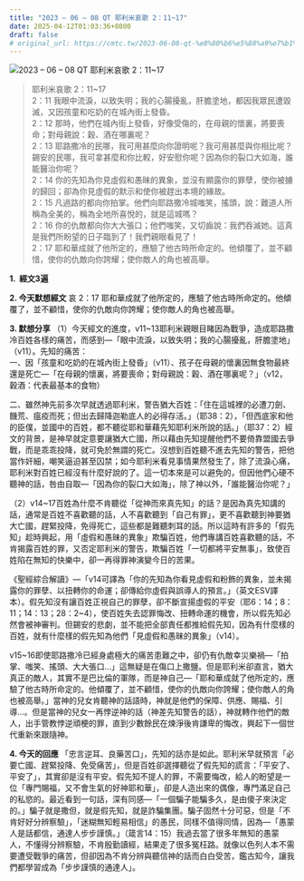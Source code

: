 ```yaml
---
title: "2023 – 06 – 08 QT 耶利米哀歌 2：11~17"
date: 2025-04-12T01:03:36+0800
draft: false
# original_url: https://cmtc.tw/2023-06-08-qt-%e8%80%b6%e5%88%a9%e7%b1%b3%e5%93%80%e6%ad%8c-2%ef%bc%9a1117
---
```


![2023 – 06 – 08 QT  耶利米哀歌 2：11\~17](/images/qt.jpg  "2023 – 06 – 08 QT  耶利米哀歌 2：11\~17")

> 耶利米哀歌 2：11\~17  
> 2：11 我眼中流淚，以致失明；我的心腸擾亂，肝膽塗地，都因我眾民遭毀滅，又因孩童和吃奶的在城內街上發昏。  
> 2：12 那時，他們在城內街上發昏，好像受傷的，在母親的懷裏，將要喪命；對母親說：穀、酒在哪裏呢？  
> 2：13 耶路撒冷的民哪，我可用甚麼向你證明呢？我可用甚麼與你相比呢？錫安的民哪，我可拿甚麼和你比較，好安慰你呢？因為你的裂口大如海，誰能醫治你呢？  
> 2：14 你的先知為你見虛假和愚昧的異象，並沒有顯露你的罪孽，使你被擄的歸回；卻為你見虛假的默示和使你被趕出本境的緣故。  
> 2：15 凡過路的都向你拍掌。他們向耶路撒冷城嗤笑，搖頭，說：難道人所稱為全美的，稱為全地所喜悅的，就是這城嗎？  
> 2：16 你的仇敵都向你大大張口；他們嗤笑，又切齒說：我們吞滅她。這真是我們所盼望的日子臨到了！我們親眼看見了！  
> 2：17 耶和華成就了他所定的，應驗了他古時所命定的。他傾覆了，並不顧惜，使你的仇敵向你誇耀；使你敵人的角也被高舉。

**1.  經文3遍**

**2. 今天默想經文**
哀 2：17 耶和華成就了他所定的，應驗了他古時所命定的。他傾覆了，並不顧惜，使你的仇敵向你誇耀；使你敵人的角也被高舉。

**3. 默想分享**
（1）今天經文的進度，v11\~13耶利米親眼目睹因為戰爭，造成耶路撒冷百姓各樣的痛苦，而感到—「眼中流淚，以致失明；我的心腸擾亂，肝膽塗地」（v11）。先知的痛苦：  
一、因「孩童和吃奶的在城內街上發昏」（v11）、孩子在母親的懷裏因無食物最終還是死亡—「在母親的懷裏，將要喪命；對母親說：穀、酒在哪裏呢？」（v12，穀酒：代表最基本的食物）

二、雖然神先前多次早就透過耶利米，警告猶大百姓：「住在這城裡的必遭刀劍、饑荒、瘟疫而死；但出去歸降迦勒底人的必得存活。」（耶38：2），「但西底家和他的臣僕，並國中的百姓，都不聽從耶和華藉先知耶利米所說的話。」（耶37：2）經文的背景，是神早就定意要讓猶大亡國，所以藉由先知提醒他們不要倚靠盟國去爭戰，而是乖乖投降，就可免於無謂的死亡。沒想到百姓聽不進去先知的警告，把他當作奸細，嘲笑逼迫甚至囚禁；如今耶利米看見事情果然發生了，除了流淚心痛，耶利米對百姓已經沒有什麼好說的了。這一切本來是可以避免的，但因他們心硬不聽神的話，咎由自取—「因為你的裂口大如海」，除了神以外，「誰能醫治你呢？」

（2）v14\~17百姓為什麼不肯聽從「從神而來真先知」的話？是因為真先知講的話，通常是百姓不喜歡聽的話，人不喜歡聽到「自己有罪」，更不喜歡聽到神要猶大亡國，趕緊投降，免得死亡，這些都是難聽刺耳的話。所以這時有許多的「假先知」趁時興起，用「虛假和愚昧的異象」欺騙百姓，他們專講百姓喜歡聽的話，不肯揭露百姓的罪，又否定耶利米的警告，欺騙百姓「一切都將平安無事」，致使百姓陷在無知的快樂中，卻一再得罪神演變今日的苦果。

《聖經綜合解讀》—「v14可譯為「你的先知為你看見虛假和粉飾的異象，並未揭露你的罪孽、以扭轉你的命運；卻傳給你虛假與誤導人的預言。」（英文ESV譯本）。假先知沒有讓百姓正視自己的罪孽，卻不斷宣揚虛假的平安（耶6：14；8：11；14：13；28：2\~4），使百姓失去認罪悔改、扭轉命運的機會，所以假先知必然會被神審判。但錫安的悲劇，並不能把全部責任都推給假先知，因為有什麼樣的百姓，就有什麼樣的假先知為他們「見虛假和愚昧的異象」（v14）。

v15\~16即使耶路撒冷已經身處極大的痛苦患難之中，卻仍有仇敵幸災樂禍—「拍掌、嗤笑、搖頭、大大張口…」這無疑是在傷口上撒鹽。但是耶利米卻直言，猶大真正的敵人，其實不是巴比倫的軍隊，而是神自己—「耶和華成就了他所定的，應驗了他古時所命定的。他傾覆了，並不顧惜，使你的仇敵向你誇耀；使你敵人的角也被高舉。」當神的兒女肯聽神的話語時，神就是他們的保障、供應、賜福、引導…。但是當神的兒女一再悖逆神的話（神差先知警告的話），神就轉作他們的敵人，出手管教悖逆頑梗的罪，直到少數餘民在煉淨後肯謙卑的悔改，興起下一個世代重新來跟隨神。

**4. 今天的回應**
「忠言逆耳、良藥苦口」，先知的話亦是如此。耶利米早就預言「必要亡國、趕緊投降、免受痛苦」，但是百姓卻選擇聽從了假先知的謊言：「平安了、平安了」，其實卻是沒有平安。假先知不提人的罪，不需要悔改，給人的盼望是一位「專門賜福，又不會生氣的好神耶和華」，卻是人造出來的偶像，專門滿足自己的私慾的。最近看到一句話，深有同感—「一個騙子能騙多久，是由傻子來決定的。」騙子就是撒但，就是假先知，就是詐騙集團。騙子固然十分可惡，但是「不肯好好分辨察驗」，「迷糊無知輕易相信」的愚民，同樣不值得同情，因為—「愚蒙人是話都信，通達人步步謹慎。」（箴言14：15）我過去當了很多年無知的愚蒙人，不懂得分辨察驗，不肯殷勤讀經，結果走了很多冤枉路。就像以色列人本不需要遭受戰爭的痛苦，但卻因為不肯分辨與聽信神的話而白白受苦，鑑古知今，讓我們都學習成為「步步謹慎的通達人」。
